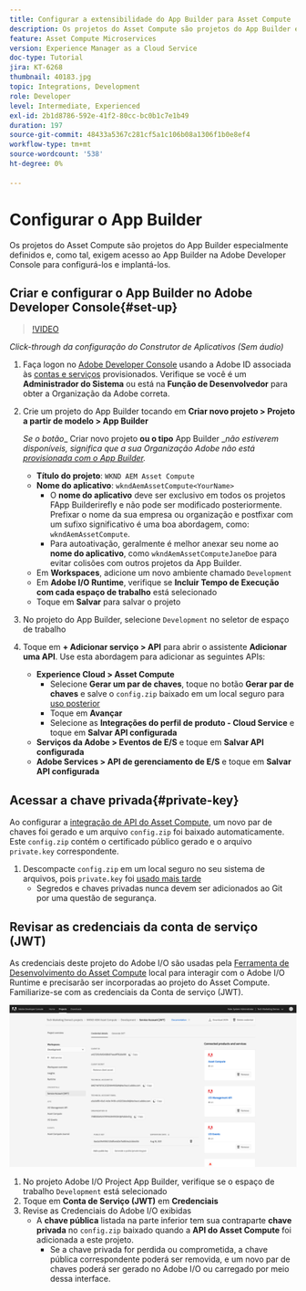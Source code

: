 ```yaml
---
title: Configurar a extensibilidade do App Builder para Asset Compute
description: Os projetos do Asset Compute são projetos do App Builder especialmente definidos e, como tal, exigem acesso ao App Builder na Adobe Developer Console para configurá-los e implantá-los.
feature: Asset Compute Microservices
version: Experience Manager as a Cloud Service
doc-type: Tutorial
jira: KT-6268
thumbnail: 40183.jpg
topic: Integrations, Development
role: Developer
level: Intermediate, Experienced
exl-id: 2b1d8786-592e-41f2-80cc-bc0b1c7e1b49
duration: 197
source-git-commit: 48433a5367c281cf5a1c106b08a1306f1b0e8ef4
workflow-type: tm+mt
source-wordcount: '538'
ht-degree: 0%

---
```


# Configurar o App Builder

Os projetos do Asset Compute são projetos do App Builder especialmente definidos e, como tal, exigem acesso ao App Builder na Adobe Developer Console para configurá-los e implantá-los.

## Criar e configurar o App Builder no Adobe Developer Console{#set-up}

>[!VIDEO](https://video.tv.adobe.com/v/40183?quality=12&learn=on)

_Click-through da configuração do Construtor de Aplicativos (Sem áudio)_

1. Faça logon no [Adobe Developer Console](https://console.adobe.io) usando a Adobe ID associada às [contas e serviços](./accounts-and-services.md) provisionados. Verifique se você é um __Administrador do Sistema__ ou está na __Função de Desenvolvedor__ para obter a Organização da Adobe correta.
1. Crie um projeto do App Builder tocando em __Criar novo projeto > Projeto a partir de modelo > App Builder__

   _Se o botão__ Criar novo projeto __ou o tipo__ App Builder __não estiverem disponíveis, significa que a sua Organização Adobe não está [provisionada com o App Builder](#request-adobe-project-app-builder)._

   + __Título do projeto__: `WKND AEM Asset Compute`
   + __Nome do aplicativo__: `wkndAemAssetCompute<YourName>`
      + O __nome do aplicativo__ deve ser exclusivo em todos os projetos FApp Builderirefly e não pode ser modificado posteriormente. Prefixar o nome da sua empresa ou organização e postfixar com um sufixo significativo é uma boa abordagem, como: `wkndAemAssetCompute`.
      + Para autoativação, geralmente é melhor anexar seu nome ao __nome do aplicativo__, como `wkndAemAssetComputeJaneDoe` para evitar colisões com outros projetos da App Builder.
   + Em __Workspaces__, adicione um novo ambiente chamado `Development`
   + Em __Adobe I/O Runtime__, verifique se __Incluir Tempo de Execução com cada espaço de trabalho__ está selecionado
   + Toque em __Salvar__ para salvar o projeto
1. No projeto do App Builder, selecione `Development` no seletor de espaço de trabalho
1. Toque em __+ Adicionar serviço > API__ para abrir o assistente __Adicionar uma API__. Use esta abordagem para adicionar as seguintes APIs:

   + __Experience Cloud > Asset Compute__
      + Selecione __Gerar um par de chaves__, toque no botão __Gerar par de chaves__ e salve o `config.zip` baixado em um local seguro para [uso posterior](#private-key)
      + Toque em __Avançar__
      + Selecione as __Integrações do perfil de produto - Cloud Service__ e toque em __Salvar API configurada__
   + __Serviços da Adobe > Eventos de E/S__ e toque em __Salvar API configurada__
   + __Adobe Services > API de gerenciamento de E/S__ e toque em __Salvar API configurada__

## Acessar a chave privada{#private-key}

Ao configurar a [integração de API do Asset Compute](#set-up), um novo par de chaves foi gerado e um arquivo `config.zip` foi baixado automaticamente. Este `config.zip` contém o certificado público gerado e o arquivo `private.key` correspondente.

1. Descompacte `config.zip` em um local seguro no seu sistema de arquivos, pois `private.key` foi [usado mais tarde](../develop/environment-variables.md)
   + Segredos e chaves privadas nunca devem ser adicionados ao Git por uma questão de segurança.

## Revisar as credenciais da conta de serviço (JWT)

As credenciais deste projeto do Adobe I/O são usadas pela [Ferramenta de Desenvolvimento do Asset Compute](../develop/development-tool.md) local para interagir com o Adobe I/O Runtime e precisarão ser incorporadas ao projeto do Asset Compute. Familiarize-se com as credenciais da Conta de serviço (JWT).

![Credenciais da Conta de Serviço do Adobe Developer](./assets/app-builder/service-account.png)

1. No projeto Adobe I/O Project App Builder, verifique se o espaço de trabalho `Development` está selecionado
1. Toque em __Conta de Serviço (JWT)__ em __Credenciais__
1. Revise as Credenciais do Adobe I/O exibidas
   + A __chave pública__ listada na parte inferior tem sua contraparte __chave privada__ no `config.zip` baixado quando a __API do Asset Compute__ foi adicionada a este projeto.
      + Se a chave privada for perdida ou comprometida, a chave pública correspondente poderá ser removida, e um novo par de chaves poderá ser gerado no Adobe I/O ou carregado por meio dessa interface.
